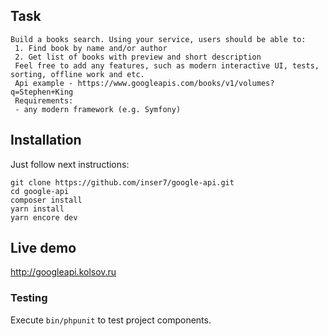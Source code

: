 ## Task

```
Build a books search. Using your service, users should be able to:
 1. Find book by name and/or author
 2. Get list of books with preview and short description
 Feel free to add any features, such as modern interactive UI, tests, sorting, offline work and etc.
 Api example - https://www.googleapis.com/books/v1/volumes?q=Stephen+King
 Requirements:
 - any modern framework (e.g. Symfony)
```


## Installation

Just follow next instructions:

```
git clone https://github.com/inser7/google-api.git
cd google-api
composer install
yarn install
yarn encore dev
```


## Live demo

http://googleapi.kolsov.ru

### Testing

Execute `bin/phpunit` to test project components.


